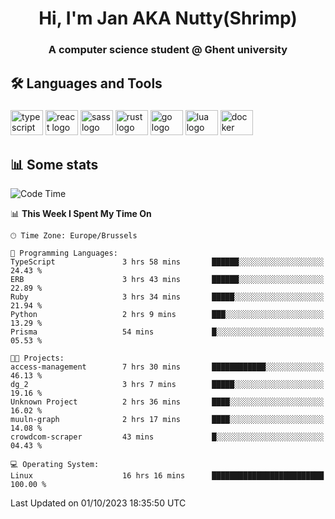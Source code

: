<h1 align="center">Hi, I'm Jan AKA Nutty(Shrimp)</h1>
<h3 align="center">A computer science student @ Ghent university</h3>

<h2 align="left">🛠️ Languages and Tools</h2>

###

<div align="left">
  <img src="https://cdn.jsdelivr.net/gh/devicons/devicon/icons/typescript/typescript-original.svg" height="40" width="52" alt="typescript logo"  />
  <img src="https://cdn.jsdelivr.net/gh/devicons/devicon/icons/react/react-original.svg" height="40" width="52" alt="react logo"  />
  <img src="https://cdn.jsdelivr.net/gh/devicons/devicon/icons/sass/sass-original.svg" height="40" width="52" alt="sass logo"  />
  <img src="https://cdn.jsdelivr.net/gh/devicons/devicon/icons/rust/rust-plain.svg" height="40" width="52" alt="rust logo"  />
  <img src="https://cdn.jsdelivr.net/gh/devicons/devicon/icons/go/go-original.svg" height="40" width="52" alt="go logo"  />
  <img src="https://cdn.jsdelivr.net/gh/devicons/devicon/icons/lua/lua-original.svg" height="40" width="52" alt="lua logo"  />
  <img src="https://cdn.jsdelivr.net/gh/devicons/devicon/icons/docker/docker-original.svg" height="40" width="52" alt="docker logo"  />
</div>

<h2>📊 Some stats</h2>

<!--START_SECTION:waka-->
![Code Time](http://img.shields.io/badge/Code%20Time-3%2C710%20hrs-blue)

📊 **This Week I Spent My Time On** 

```text
🕑︎ Time Zone: Europe/Brussels

💬 Programming Languages: 
TypeScript               3 hrs 58 mins       ██████░░░░░░░░░░░░░░░░░░░   24.43 % 
ERB                      3 hrs 43 mins       ██████░░░░░░░░░░░░░░░░░░░   22.89 % 
Ruby                     3 hrs 34 mins       █████░░░░░░░░░░░░░░░░░░░░   21.94 % 
Python                   2 hrs 9 mins        ███░░░░░░░░░░░░░░░░░░░░░░   13.29 % 
Prisma                   54 mins             █░░░░░░░░░░░░░░░░░░░░░░░░   05.53 % 

🐱‍💻 Projects: 
access-management        7 hrs 30 mins       ████████████░░░░░░░░░░░░░   46.13 % 
dg_2                     3 hrs 7 mins        █████░░░░░░░░░░░░░░░░░░░░   19.16 % 
Unknown Project          2 hrs 36 mins       ████░░░░░░░░░░░░░░░░░░░░░   16.02 % 
muuln-graph              2 hrs 17 mins       ████░░░░░░░░░░░░░░░░░░░░░   14.08 % 
crowdcom-scraper         43 mins             █░░░░░░░░░░░░░░░░░░░░░░░░   04.43 % 

💻 Operating System: 
Linux                    16 hrs 16 mins      █████████████████████████   100.00 % 
```


 Last Updated on 01/10/2023 18:35:50 UTC
<!--END_SECTION:waka-->
